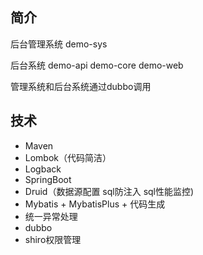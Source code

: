 ## 简介  
后台管理系统
demo-sys

后台系统 
demo-api
demo-core
demo-web

管理系统和后台系统通过dubbo调用
## 技术
- Maven
- Lombok（代码简洁）
- Logback
- SpringBoot
- Druid（数据源配置 sql防注入 sql性能监控)
- Mybatis + MybatisPlus + 代码生成
- 统一异常处理
- dubbo
- shiro权限管理


